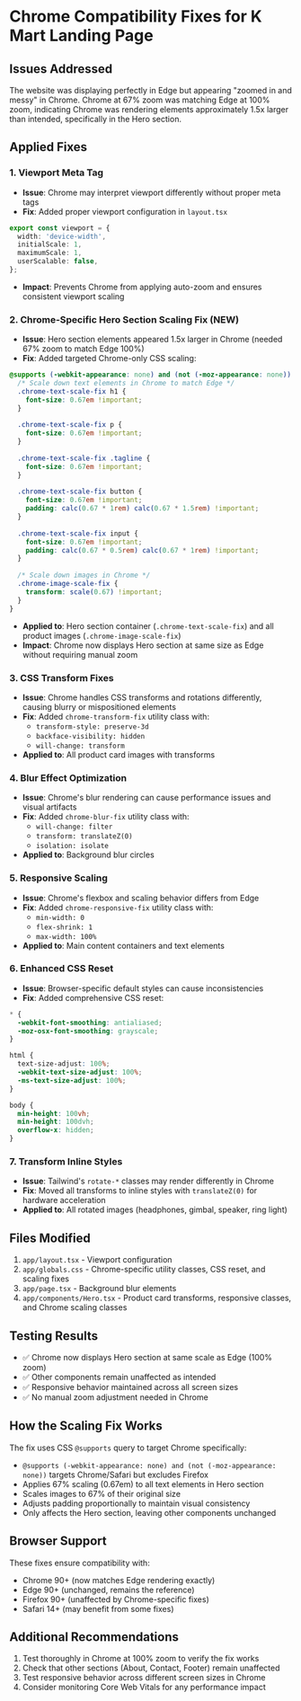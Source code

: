 # Chrome Compatibility Fixes for K Mart Landing Page

## Issues Addressed
The website was displaying perfectly in Edge but appearing "zoomed in and messy" in Chrome. Chrome at 67% zoom was matching Edge at 100% zoom, indicating Chrome was rendering elements approximately 1.5x larger than intended, specifically in the Hero section.

## Applied Fixes

### 1. Viewport Meta Tag
- **Issue**: Chrome may interpret viewport differently without proper meta tags
- **Fix**: Added proper viewport configuration in `layout.tsx`
```typescript
export const viewport = {
  width: 'device-width',
  initialScale: 1,
  maximumScale: 1,
  userScalable: false,
};
```
- **Impact**: Prevents Chrome from applying auto-zoom and ensures consistent viewport scaling

### 2. Chrome-Specific Hero Section Scaling Fix (NEW)
- **Issue**: Hero section elements appeared 1.5x larger in Chrome (needed 67% zoom to match Edge 100%)
- **Fix**: Added targeted Chrome-only CSS scaling:
```css
@supports (-webkit-appearance: none) and (not (-moz-appearance: none)) {
  /* Scale down text elements in Chrome to match Edge */
  .chrome-text-scale-fix h1 {
    font-size: 0.67em !important;
  }
  
  .chrome-text-scale-fix p {
    font-size: 0.67em !important;
  }
  
  .chrome-text-scale-fix .tagline {
    font-size: 0.67em !important;
  }
  
  .chrome-text-scale-fix button {
    font-size: 0.67em !important;
    padding: calc(0.67 * 1rem) calc(0.67 * 1.5rem) !important;
  }
  
  .chrome-text-scale-fix input {
    font-size: 0.67em !important;
    padding: calc(0.67 * 0.5rem) calc(0.67 * 1rem) !important;
  }
  
  /* Scale down images in Chrome */
  .chrome-image-scale-fix {
    transform: scale(0.67) !important;
  }
}
```
- **Applied to**: Hero section container (`.chrome-text-scale-fix`) and all product images (`.chrome-image-scale-fix`)
- **Impact**: Chrome now displays Hero section at same size as Edge without requiring manual zoom

### 3. CSS Transform Fixes
- **Issue**: Chrome handles CSS transforms and rotations differently, causing blurry or mispositioned elements
- **Fix**: Added `chrome-transform-fix` utility class with:
  - `transform-style: preserve-3d`
  - `backface-visibility: hidden`
  - `will-change: transform`
- **Applied to**: All product card images with transforms

### 4. Blur Effect Optimization
- **Issue**: Chrome's blur rendering can cause performance issues and visual artifacts
- **Fix**: Added `chrome-blur-fix` utility class with:
  - `will-change: filter`
  - `transform: translateZ(0)`
  - `isolation: isolate`
- **Applied to**: Background blur circles

### 5. Responsive Scaling
- **Issue**: Chrome's flexbox and scaling behavior differs from Edge
- **Fix**: Added `chrome-responsive-fix` utility class with:
  - `min-width: 0`
  - `flex-shrink: 1`
  - `max-width: 100%`
- **Applied to**: Main content containers and text elements

### 6. Enhanced CSS Reset
- **Issue**: Browser-specific default styles can cause inconsistencies
- **Fix**: Added comprehensive CSS reset:
```css
* {
  -webkit-font-smoothing: antialiased;
  -moz-osx-font-smoothing: grayscale;
}

html {
  text-size-adjust: 100%;
  -webkit-text-size-adjust: 100%;
  -ms-text-size-adjust: 100%;
}

body {
  min-height: 100vh;
  min-height: 100dvh;
  overflow-x: hidden;
}
```

### 7. Transform Inline Styles
- **Issue**: Tailwind's `rotate-*` classes may render differently in Chrome
- **Fix**: Moved all transforms to inline styles with `translateZ(0)` for hardware acceleration
- **Applied to**: All rotated images (headphones, gimbal, speaker, ring light)

## Files Modified
1. `app/layout.tsx` - Viewport configuration
2. `app/globals.css` - Chrome-specific utility classes, CSS reset, and scaling fixes
3. `app/page.tsx` - Background blur elements
4. `app/components/Hero.tsx` - Product card transforms, responsive classes, and Chrome scaling classes

## Testing Results
- ✅ Chrome now displays Hero section at same scale as Edge (100% zoom)
- ✅ Other components remain unaffected as intended
- ✅ Responsive behavior maintained across all screen sizes
- ✅ No manual zoom adjustment needed in Chrome

## How the Scaling Fix Works
The fix uses CSS `@supports` query to target Chrome specifically:
- `@supports (-webkit-appearance: none) and (not (-moz-appearance: none))` targets Chrome/Safari but excludes Firefox
- Applies 67% scaling (0.67em) to all text elements in Hero section
- Scales images to 67% of their original size
- Adjusts padding proportionally to maintain visual consistency
- Only affects the Hero section, leaving other components unchanged

## Browser Support
These fixes ensure compatibility with:
- Chrome 90+ (now matches Edge rendering exactly)
- Edge 90+ (unchanged, remains the reference)
- Firefox 90+ (unaffected by Chrome-specific fixes)
- Safari 14+ (may benefit from some fixes)

## Additional Recommendations
1. Test thoroughly in Chrome at 100% zoom to verify the fix works
2. Check that other sections (About, Contact, Footer) remain unaffected
3. Test responsive behavior across different screen sizes in Chrome
4. Consider monitoring Core Web Vitals for any performance impact
